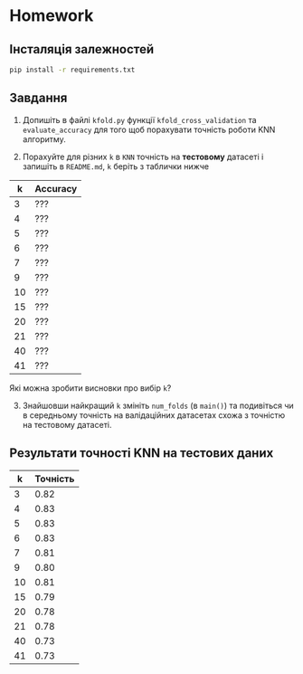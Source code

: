 # Homework


## Інсталяція залежностей

```bash
pip install -r requirements.txt
```


## Завдання

1. Допишіть в файлі `kfold.py` функції `kfold_cross_validation` та `evaluate_accuracy` для того щоб порахувати точність роботи KNN алгоритму.

2. Порахуйте для різних `k` в `KNN` точність на **тестовому** датасеті і запишіть в `README.md`, `k` беріть з таблички нижче

 k | Accuracy
---|----------
 3 | ???
 4 | ???
 5 | ???
 6 | ???
 7 | ???
 9 | ???
10 | ???
15 | ???
20 | ???
21 | ???
40 | ???
41 | ???

Які можна зробити висновки про вибір `k`?

3. Знайшовши найкращий `k` змініть `num_folds` (в `main()`) та подивіться чи в середньому точність на валідаційних датасетах схожа з точністю на тестовому датасеті.


## Результати точності KNN на тестових даних
| k | Точність |
|---|----------|
| 3 | 0.82 |
| 4 | 0.83 |
| 5 | 0.83 |
| 6 | 0.83 |
| 7 | 0.81 |
| 9 | 0.80 |
| 10 | 0.81 |
| 15 | 0.79 |
| 20 | 0.78 |
| 21 | 0.78 |
| 40 | 0.73 |
| 41 | 0.73 |
